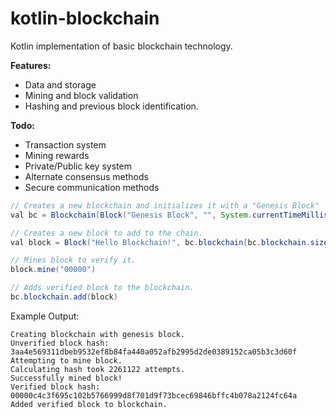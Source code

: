 # kotlin-blockchain

Kotlin implementation of basic blockchain technology.

**Features:**
- Data and storage
- Mining and block validation
- Hashing and previous block identification.

**Todo:**

- Transaction system 
- Mining rewards
- Private/Public key system
- Alternate consensus methods
- Secure communication methods


```java
// Creates a new blockchain and initializes it with a "Genesis Block"
val bc = Blockchain(Block("Genesis Block", "", System.currentTimeMillis()))

// Creates a new block to add to the chain.
val block = Block("Hello Blockchain!", bc.blockchain[bc.blockchain.size -1].hash, System.currentTimeMillis())

// Mines block to verify it.
block.mine("00000")

// Adds verified block to the blockchain.
bc.blockchain.add(block)
```

Example Output:
```
Creating blockchain with genesis block.
Unverified block hash: 3aa4e569311dbeb9532ef8b84fa440a052afb2995d2de0389152ca05b3c3d60f
Attempting to mine block.
Calculating hash took 2261122 attempts.
Successfully mined block!
Verified block hash: 00000c4c3f695c102b5766999d8f701d9f73bcec69846bffc4b078a2124fc64a
Added verified block to blockchain.
```
